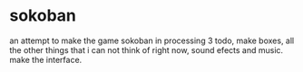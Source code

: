 # sokoban
an attempt to make the game sokoban in processing 3
todo,
make boxes,
  all the other things that i can not think of right now,
sound efects and music.
make the interface.
